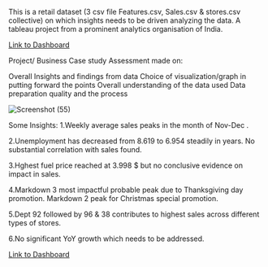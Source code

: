 This is a retail dataset (3 csv file Features.csv, Sales.csv & stores.csv collective) on which insights needs to be driven analyzing the data. A tableau project from a prominent analytics organisation of India.

[Link to Dashboard](https://public.tableau.com/app/profile/sankalp4/viz/RetailAnalyticsDash/Dashboard1)

Project/ Business Case study Assessment made on: 

Overall Insights and findings from data
Choice of visualization/graph in putting forward the points
Overall understanding of the data used
Data preparation quality and the process

![Screenshot (55)](https://user-images.githubusercontent.com/75038775/125103435-f8c3eb80-e0f9-11eb-99b2-1beadc39c631.png)

Some Insights: 
1.Weekly average sales peaks in the month of Nov-Dec . 

2.Unemployment has decreased from 8.619 to 6.954 steadily in years. No substantial correlation with sales found. 

3.Hghest fuel price reached at 3.998 $ but no conclusive evidence on impact in sales. 

4.Markdown 3 most impactful probable peak due to Thanksgiving day promotion. Markdown 2 peak for Christmas special promotion.

5.Dept 92 followed by 96 & 38 contributes to highest sales across different types of stores.

6.No significant YoY growth which needs to be addressed.

[Link to Dashboard](https://public.tableau.com/app/profile/sankalp4/viz/RetailAnalyticsDash/Dashboard1)
